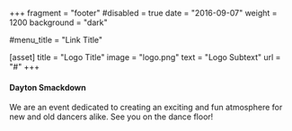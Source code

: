 +++
fragment = "footer"
#disabled = true
date = "2016-09-07"
weight = 1200
background = "dark"

#menu_title = "Link Title"

[asset]
  title = "Logo Title"
  image = "logo.png"
  text = "Logo Subtext"
  url = "#"
+++

#### Dayton Smackdown

We are an event dedicated to creating an 
exciting and fun atmosphere for new and old 
dancers alike.  See you on the dance floor!
